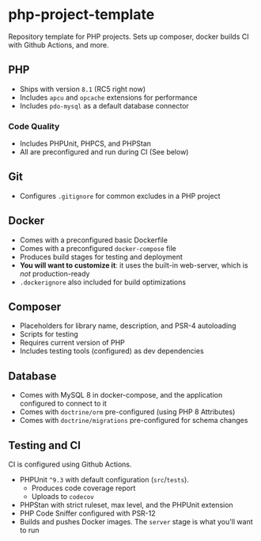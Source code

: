 # php-project-template
Repository template for PHP projects. Sets up composer, docker builds CI with Github Actions, and more.

## PHP
- Ships with version `8.1` (RC5 right now)
- Includes `apcu` and `opcache` extensions for performance
- Includes `pdo-mysql` as a default database connector

### Code Quality
- Includes PHPUnit, PHPCS, and PHPStan
- All are preconfigured and run during CI (See below)

## Git
- Configures `.gitignore` for common excludes in a PHP project

## Docker
- Comes with a preconfigured basic Dockerfile
- Comes with a preconfigured `docker-compose` file
- Produces build stages for testing and deployment
- **You will want to customize it**: it uses the built-in web-server, which is _not_ production-ready
- `.dockerignore` also included for build optimizations

## Composer
- Placeholders for library name, description, and PSR-4 autoloading
- Scripts for testing
- Requires current version of PHP
- Includes testing tools (configured) as dev dependencies

## Database
- Comes with MySQL 8 in docker-compose, and the application configured to connect to it
- Comes with `doctrine/orm` pre-configured (using PHP 8 Attributes)
- Comes with `doctrine/migrations` pre-configured for schema changes

## Testing and CI
CI is configured using Github Actions.

- PHPUnit `^9.3` with default configuration (`src`/`tests`).
    - Produces code coverage report
    - Uploads to `codecov`
- PHPStan with strict ruleset, max level, and the PHPUnit extension
- PHP Code Sniffer configured with PSR-12
- Builds and pushes Docker images. The `server` stage is what you'll want to run
